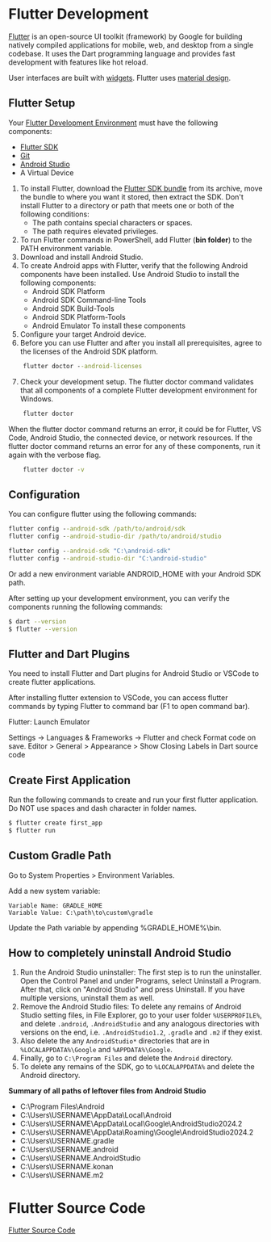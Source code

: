 # Flutter Development

[Flutter](https://github.com/flutter/flutter) is an open-source UI toolkit (framework) by Google for building natively compiled applications for mobile, web, and desktop from a single codebase. It uses the Dart programming language and provides fast development with features like hot reload.

User interfaces are built with [widgets](https://docs.flutter.dev/ui/widgets). Flutter uses [material design](https://m3.material.io/).

## Flutter Setup

Your [Flutter Development Environment](https://docs.flutter.dev/get-started/install/windows/mobile) must have the following components:

* [Flutter SDK](https://docs.flutter.dev/get-started/install)
* [Git](https://git-scm.com/)
* [Android Studio](https://developer.android.com/studio)
* A Virtual Device

1. To install Flutter, download the [Flutter SDK bundle](https://docs.flutter.dev/release/archive) from its archive, move the bundle to where you want it stored, then extract the SDK. Don't install Flutter to a directory or path that meets one or both of the following conditions:
    * The path contains special characters or spaces.
    * The path requires elevated privileges.
2. To run Flutter commands in PowerShell, add Flutter (**bin folder**) to the PATH environment variable.
3. Download and install Android Studio.
4. To create Android apps with Flutter, verify that the following Android components have been installed. Use Android Studio to install the following components:
    * Android SDK Platform
    * Android SDK Command-line Tools
    * Android SDK Build-Tools
    * Android SDK Platform-Tools
    * Android Emulator
    To install these components
5. Configure your target Android device.
6. Before you can use Flutter and after you install all prerequisites, agree to the licenses of the Android SDK platform.
```bat
    flutter doctor --android-licenses
```
7. Check your development setup. The flutter doctor command validates that all components of a complete Flutter development environment for Windows.
```bat   
    flutter doctor
```    
When the flutter doctor command returns an error, it could be for Flutter, VS Code, Android Studio, the connected device, or network resources. If the flutter doctor command returns an error for any of these components, run it again with the verbose flag.

```bat    
    flutter doctor -v
```

## Configuration

You can configure flutter using the following commands:

```bat
flutter config --android-sdk /path/to/android/sdk
flutter config --android-studio-dir /path/to/android/studio

flutter config --android-sdk "C:\android-sdk"
flutter config --android-studio-dir "C:\android-studio"
```

Or add a new environment variable ANDROID_HOME with your Android SDK path.

After setting up your development environment, you can verify the components running the following commands:

```bash
$ dart --version
$ flutter --version
```

## Flutter and Dart Plugins

You need to install Flutter and Dart plugins for Android Studio or VSCode to create flutter applications. 

After installing flutter extension to VSCode, you can access flutter commands by typing Flutter to command bar (F1 to open command bar).

Flutter: Launch Emulator

Settings -> Languages & Frameworks -> Flutter and check Format code on save.
Editor > General > Appearance > Show Closing Labels in Dart source code

## Create First Application

Run the following commands to create and run your first flutter application. Do NOT use spaces and dash character in folder names.

```bash
$ flutter create first_app
$ flutter run
```

## Custom Gradle Path

Go to System Properties > Environment Variables.

Add a new system variable:

    Variable Name: GRADLE_HOME
    Variable Value: C:\path\to\custom\gradle

Update the Path variable by appending %GRADLE_HOME%\bin.

## How to completely uninstall Android Studio

1. Run the Android Studio uninstaller: The first step is to run the uninstaller. Open the Control Panel and under Programs, select Uninstall a Program. After that, click on "Android Studio" and press Uninstall. If you have multiple versions, uninstall them as well.
2. Remove the Android Studio files: To delete any remains of Android Studio setting files, in File Explorer, go to your user folder `%USERPROFILE%`, and delete `.android`, `.AndroidStudio` and any analogous directories with versions on the end, i.e. `.AndroidStudio1.2`, `.gradle` and `.m2` if they exist.
3. Also delete the any `AndroidStudio*` directories that are in `%LOCALAPPDATA%\Google` and `%APPDATA%\Google`.
4. Finally, go to `C:\Program Files` and delete the `Android` directory.
5. To delete any remains of the SDK, go to `%LOCALAPPDATA%` and delete the Android directory.

**Summary of all paths of leftover files from Android Studio**

* C:\Program Files\Android
* C:\Users\USERNAME\AppData\Local\Android
* C:\Users\USERNAME\AppData\Local\Google\AndroidStudio2024.2
* C:\Users\USERNAME\AppData\Roaming\Google\AndroidStudio2024.2
* C:\Users\USERNAME\.gradle
* C:\Users\USERNAME\.android
* C:\Users\USERNAME\.AndroidStudio
* C:\Users\USERNAME\.konan
* C:\Users\USERNAME\.m2

# Flutter Source Code

[Flutter Source Code](https://github.com/flutter/flutter/tree/master/packages/flutter/lib/src)